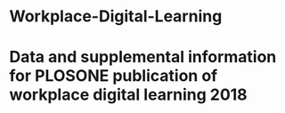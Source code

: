 # Workplace-Digital-Learning
# Data and supplemental information for PLOSONE publication of workplace digital learning 2018

